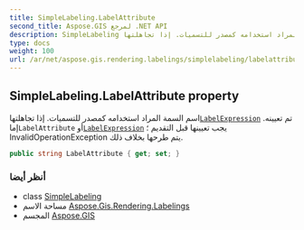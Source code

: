 ```yaml
---
title: SimpleLabeling.LabelAttribute
second_title: Aspose.GIS لمرجع .NET API
description: SimpleLabeling ملكية. اسم السمة المراد استخدامه كمصدر للتسميات. إذا تجاهلتهاLabelExpression تم تعيينه. إماLabelAttribute أوLabelExpression يجب تعيينها قبل التقديم  InvalidOperationException يتم طرحها بخلاف ذلك.
type: docs
weight: 100
url: /ar/net/aspose.gis.rendering.labelings/simplelabeling/labelattribute/
---
```

## SimpleLabeling.LabelAttribute property

اسم السمة المراد استخدامه كمصدر للتسميات. إذا تجاهلتها[`LabelExpression`](../labelexpression/) تم تعيينه. إما`LabelAttribute` أو[`LabelExpression`](../labelexpression/) يجب تعيينها قبل التقديم ؛ InvalidOperationException يتم طرحها بخلاف ذلك.

```csharp
public string LabelAttribute { get; set; }
```

### أنظر أيضا

* class [SimpleLabeling](../)
* مساحة الاسم [Aspose.Gis.Rendering.Labelings](../../simplelabeling/)
* المجسم [Aspose.GIS](../../../)


